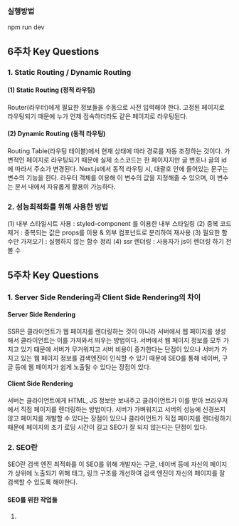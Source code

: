 ### 실행방법
npm run dev

## 6주차 Key Questions

### 1. Static Routing / Dynamic Routing

#### (1) Static Routing (정적 라우팅)
Router(라우터)에게 필요한 정보들을 수동으로 사전 입력해야 한다. 
고정된 페이지로 라우팅되기 때문에 누가 언제 접속하더라도 같은 페이지로 라우팅된다.

#### (2) Dynamic Routing (동적 라우팅)
Routing Table(라우팅 테이블)에서 현재 상태에 따라 경로를 자동 조정하는 것이다. 
가변적인 페이지로 라우팅되기 때문에 실제 소스코드는 한 페이지지만 글 번호나 글의 id에 따라서 주소가 변경된다.
Next.js에서 동적 라우팅 시, 대괄호 안에 들어있는 문구는 변수의 기능을 한다.
라우터 객체를 이용해 이 변수의 값을 지정해줄 수 있으며, 이 변수는 문서 내에서 자유롭게 활용이 가능하다.

### 2. 성능최적화를 위해 사용한 방법

(1) 내부 스타일시트 사용 : styled-component 를 이용한 내부 스타일링
(2) 중복 코드 제거 : 중복되는 값은 props를 이용 & 외부 컴포넌트로 분리하여 재사용
(3) 필요한 함수만 가져오기 : 실행하지 않는 함수 정리
(4) ssr 렌더링 : 사용자가 js이 렌더링 하기 전 볼 수 


## 5주차 Key Questions

### 1. Server Side Rendering과 Client Side Rendering의 차이

#### Server Side Rendering
SSR은 클라이언트가 웹 페이지를 렌더링하는 것이 아니라 서버에서 웹 페이지를 생성해서 클라이언트는 이를 가져와서 띄우는 방법이다.
서버에서 웹 페이지 정보를 모두 가지고 있기 떄문에 서버가 무거워지고 서버 비용이 증가한다는 단점이 있으나
서버가 가지고 있는 웹 페이지 정보를 검색엔진이 인식할 수 있기 때문에 SEO를 통해 네이버, 구글 등에 웹 페이지가 쉽게 노출될 수 있다는 장점이 있다.

#### Client Side Rendering
서버는 클라이언트에게 HTML, JS 정보만 보내주고 클라이언트가 이를 받아 브라우저에서 직접 페이지를 렌더링하는 방법이다.
서버가 가벼워지고 서버의 성능에 신경쓰지 않고 페이지를 개발할 수 있다는 장점이 있으나
클라이언트가 직접 페이지를 렌더링하기 때문에 페이지의 초기 로딩 시간이 길고 SEO가 잘 되지 않는다는 단점이 있다.

### 2. SEO란
SEO란 검색 엔진 최적화를 
이 SEO를 위해 개발자는 구글, 네이버 등에 자신의 페이지가 상위에 노출되기 위해
태그, 링크 구조를 개선하여 검색 엔진이 자신의 페이지를 잘 검색할 수 있도록 해야한다.

#### SEO를 위한 작업들
1. <title> 태그 안에 너무 긴 텍스트를 넣지 않고 모든 웹페이지의 title에 단일한 제목을 사용하지 않아야 한다.
2. <description> 태그 안의 요소는 자신의 웹페이지가 노출되었을 때 제목 바로 밑에 뜨는 한 두줄 정도의 요약 문장을 의미한다.
  가독성을 고려해서 작성하자.
3. Open Graph 태그 안의 요소는 웹 페이지가 공유될 때 어떻게 노출될지를 알려준다. 
  이 요소를 잘 정의해놓아야 트래픽이 증가하고 이런 트래픽 증가는 검색 상위 노출을 위한 평가에 영향을 준다.

### 3. 전반적인 협업 과정
이번 협업에서는 깃허브에서 organization을 생성한 후 레포 안에서 각자 브랜치를 생성해 각자 맡은 부분을 개발한 후 주기적으로 머지하는 방식으로 진행하였다. 


# 5주차 미션: Next-Netflix

## 서론

안녕하세요, 프론트 파트장 주효정입니다🙌

이번주부터는 새 프로젝트인 **Netflix 클론코딩**을 진행합니다. 이번 미션은 Next.js를 사용해 보며 SSR을 학습하고 figma로 주어지는 디자인을 활용해 스타일링 하는 방법을 이해하는 것을 목표로 합니다.

또한 이번주부터는 프론트 페어와 함께하는 과제인 만큼 각 팀별로 미리 호흡을 맞춰 보는 좋은 기회가 될 것 같습니다. 모두 화이팅입니다🔥

## 미션

### 미션 목표

- Next.js 사용법을 공부해봅니다.
- Figma로 주어지는 디자인으로 스타일링 하는 방식에 익숙해집니다.
- Git을 이용한 협업 방식에 익숙해집니다.

### 기한

- 2022년 11월 11일 (기한 엄수)

### 필수 요건

- [결과화면](https://next-netflix-16th.vercel.app/)의 렌딩 페이지(로고 애니메이션)와 메인 페이지를 구현합니다.
- [Figma](https://www.figma.com/file/UqdXDovIczt1Gl0IjknHQf/Netflix?node-id=0%3A1)의 디자인을 그대로 구현합니다.
- SSR(Server Side Rendering)을 적용해서 구현합니다.
- Open api를 사용해서 데이터 패칭을 진행합니다. (ex. [themoviedb API](https://developers.themoviedb.org/3/getting-started/introduction))

### 선택 사항

- 웹 폰트를 사용합니다.
- 반응형을 고려합니다.

## Key Questions

- Server Side Rendering과 Client Side Rendering의 차이
- SEO란
- 전반적인 협업 과정

## 링크 및 참고자료

- [Next.js Docs](https://beta.nextjs.org/docs)
- [Next.js 13에서 변한 것들](https://velog.io/@hang_kem_0531/Next.js-13%EC%9D%B4-%EB%82%98%EC%99%80%EB%B2%84%EB%A0%B8%EB%8B%A4)
- [Git 협업 가이드](https://velog.io/@jinuku/Git-%ED%98%91%EC%97%85-%EA%B0%80%EC%9D%B4%EB%93%9C)
- [디자이너와 개발자가 협업하기 위한 피그마 기본 기능](https://chingguhl.tistory.com/entry/%EA%B0%9C%EB%B0%9C%EC%9E%90%EA%B0%80-%EA%BC%AD-%EC%95%8C%EC%95%84%EC%95%BC-%ED%95%A0-%ED%94%BC%EA%B7%B8%EB%A7%88-10%EA%B0%80%EC%A7%80-%EA%B8%B0%EB%8A%A5-%EB%94%94%EC%9E%90%EC%9D%B4%EB%84%88%EC%99%80-%EA%B0%9C%EB%B0%9C%EC%9E%90%EA%B0%80-%ED%98%91%EC%97%85%ED%95%98%EA%B8%B0-%EC%9C%84%ED%95%9C-%ED%94%BC%EA%B7%B8%EB%A7%88-%EA%B8%B0%EB%B3%B8-%EA%B8%B0%EB%8A%A5)

